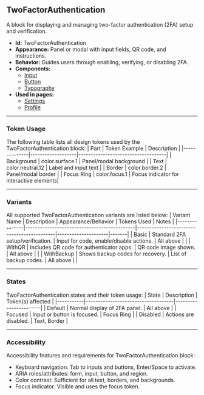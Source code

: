 ## TwoFactorAuthentication
A block for displaying and managing two-factor authentication (2FA) setup and verification.
- **Id:** TwoFactorAuthentication
- **Appearance:** Panel or modal with input fields, QR code, and instructions.
- **Behavior:** Guides users through enabling, verifying, or disabling 2FA.
- **Components:**
  - [Input](../components/Input.md)
  - [Button](../components/Button.md)
  - [Typography](../components/Typography.md)
- **Used in pages:**
  - [Settings](../pages/Settings.md)
  - [Profile](../pages/Profile.md)

---

### Token Usage
The following table lists all design tokens used by the TwoFactorAuthentication block:
| Part         | Token Example      | Description                        |
|--------------|-------------------|------------------------------------|
| Background   | color.surface.1   | Panel/modal background             |
| Text         | color.neutral.12  | Label and input text               |
| Border       | color.border.2    | Panel/modal border                 |
| Focus Ring   | color.focus.1     | Focus indicator for interactive elements|

---

### Variants
All supported TwoFactorAuthentication variants are listed below:
| Variant Name   | Description                                 | Appearance/Behavior                        | Tokens Used         | Notes |
|---------------|---------------------------------------------|--------------------------------------------|---------------------|-------|
| Basic         | Standard 2FA setup/verification.             | Input for code, enable/disable actions.    | All above           |       |
| WithQR        | Includes QR code for authenticator apps.     | QR code image shown.                       | All above           |       |
| WithBackup    | Shows backup codes for recovery.             | List of backup codes.                      | All above           |       |

---

### States
TwoFactorAuthentication states and their token usage:
| State     | Description                        | Token(s) affected      |
|-----------|------------------------------------|-----------------------|
| Default   | Normal display of 2FA panel.       | All above             |
| Focused   | Input or button is focused.        | Focus Ring            |
| Disabled  | Actions are disabled.              | Text, Border          |

---

### Accessibility
Accessibility features and requirements for TwoFactorAuthentication block:
- Keyboard navigation: Tab to inputs and buttons, Enter/Space to activate.
- ARIA roles/attributes: form, input, button, and region.
- Color contrast: Sufficient for all text, borders, and backgrounds.
- Focus indicator: Visible and uses the focus token.
